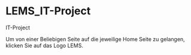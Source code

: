 # LEMS_IT-Project
IT-Project

Um von einer Beliebigen Seite auf die jeweilige Home Seite zu gelangen, klicken Sie auf das Logo LEMS.
